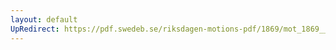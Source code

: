 ```yaml
---
layout: default
UpRedirect: https://pdf.swedeb.se/riksdagen-motions-pdf/1869/mot_1869__ak__00282.pdf
---
```

